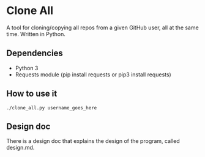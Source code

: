 # Clone All

A tool for cloning/copying all repos from a given GitHub user, all at the same time. Written in Python.

## Dependencies

- Python 3
- Requests module (pip install requests or pip3 install requests)

## How to use it

```
./clone_all.py username_goes_here
```

## Design doc

There is a design doc that explains the design of the program, called design.md.
